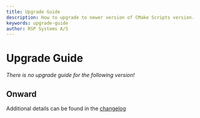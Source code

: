 ```yaml
---
title: Upgrade Guide
description: How to upgrade to newer version of CMake Scripts version.
keywords: upgrade-guide
author: RSP Systems A/S
---
```


# Upgrade Guide

_There is no upgrade guide for the following version!_

## Onward

Additional details can be found in the [changelog](https://github.com/rsps/cmake-scripts/blob/main/CHANGELOG.md) 